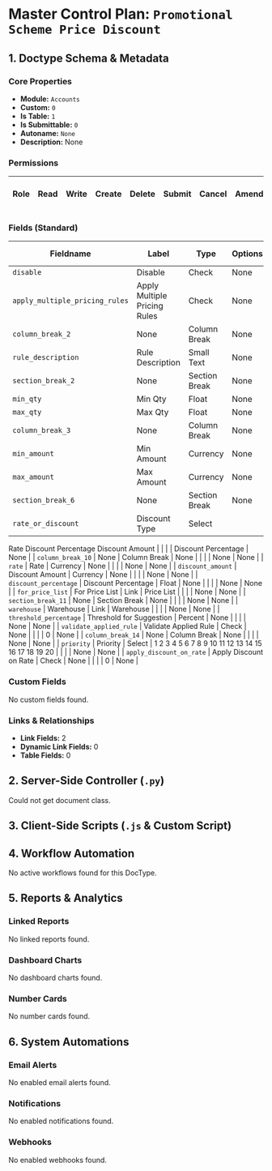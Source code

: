 # Master Control Plan: `Promotional Scheme Price Discount`

## 1. Doctype Schema & Metadata

### Core Properties
- **Module:** `Accounts`
- **Custom:** `0`
- **Is Table:** `1`
- **Is Submittable:** `0`
- **Autoname:** `None`
- **Description:** None

### Permissions
| Role | Read | Write | Create | Delete | Submit | Cancel | Amend | Report | Import | Export | Print | Email | Share | Set User Perms |
|---|---|---|---|---|---|---|---|---|---|---|---|---|---|---|


### Fields (Standard)
| Fieldname | Label | Type | Options | Required | Hidden | Read Only | Default | Description |
|---|---|---|---|---|---|---|---|---|
| `disable` | Disable | Check | None |  |  |  | 0 | None |
| `apply_multiple_pricing_rules` | Apply Multiple Pricing Rules | Check | None |  |  |  | 0 | None |
| `column_break_2` | None | Column Break | None |  |  |  | None | None |
| `rule_description` | Rule Description | Small Text | None | ✅ |  |  | None | None |
| `section_break_2` | None | Section Break | None |  |  |  | None | None |
| `min_qty` | Min Qty | Float | None |  |  |  | 0 | None |
| `max_qty` | Max Qty | Float | None |  |  |  | 0 | None |
| `column_break_3` | None | Column Break | None |  |  |  | None | None |
| `min_amount` | Min Amount | Currency | None |  |  |  | 0 | None |
| `max_amount` | Max Amount | Currency | None |  |  |  | 0 | None |
| `section_break_6` | None | Section Break | None |  |  |  | None | None |
| `rate_or_discount` | Discount Type | Select | 
Rate
Discount Percentage
Discount Amount |  |  |  | Discount Percentage | None |
| `column_break_10` | None | Column Break | None |  |  |  | None | None |
| `rate` | Rate | Currency | None |  |  |  | None | None |
| `discount_amount` | Discount Amount | Currency | None |  |  |  | None | None |
| `discount_percentage` | Discount Percentage | Float | None |  |  |  | None | None |
| `for_price_list` | For Price List | Link | Price List |  |  |  | None | None |
| `section_break_11` | None | Section Break | None |  |  |  | None | None |
| `warehouse` | Warehouse | Link | Warehouse |  |  |  | None | None |
| `threshold_percentage` | Threshold for Suggestion | Percent | None |  |  |  | None | None |
| `validate_applied_rule` | Validate Applied Rule | Check | None |  |  |  | 0 | None |
| `column_break_14` | None | Column Break | None |  |  |  | None | None |
| `priority` | Priority | Select | 
1
2
3
4
5
6
7
8
9
10
11
12
13
14
15
16
17
18
19
20 |  |  |  | None | None |
| `apply_discount_on_rate` | Apply Discount on Rate | Check | None |  |  |  | 0 | None |


### Custom Fields
No custom fields found.


### Links & Relationships
- **Link Fields:** 2
- **Dynamic Link Fields:** 0
- **Table Fields:** 0

## 2. Server-Side Controller (`.py`)
Could not get document class.


## 3. Client-Side Scripts (`.js` & Custom Script)




## 4. Workflow Automation
No active workflows found for this DocType.


## 5. Reports & Analytics
### Linked Reports
No linked reports found.


### Dashboard Charts
No dashboard charts found.


### Number Cards
No number cards found.


## 6. System Automations
### Email Alerts
No enabled email alerts found.


### Notifications
No enabled notifications found.


### Webhooks
No enabled webhooks found.
